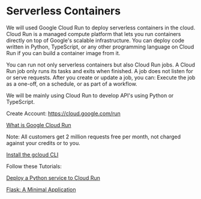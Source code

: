 # Serverless Containers

We will used Google Cloud Run to deploy serverless containers in the cloud. Cloud Run is a managed compute platform that lets you run containers directly on top of Google's scalable infrastructure. You can deploy code written in Python, TypeScript, or any other programming language on Cloud Run if you can build a container image from it.

You can run not only serverless containers but also Cloud Run jobs. A Cloud Run job only runs its tasks and exits when finished. A job does not listen for or serve requests. After you create or update a job, you can: Execute the job as a one-off, on a schedule, or as part of a workflow.

We will be mainly using Cloud Run to develop API's using Python or TypeScript.

Create Account: https://cloud.google.com/run

[What is Google Cloud Run](https://youtu.be/1t94tdyojs0)

Note: All customers get 2 million requests free per month, not charged against your credits or to you.

[Install the gcloud CLI](https://cloud.google.com/sdk/docs/install)

Follow these Tutorials:

[Deploy a Python service to Cloud Run](https://cloud.google.com/run/docs/quickstarts/build-and-deploy/deploy-python-service)

[Flask: A Minimal Application](https://flask.palletsprojects.com/en/3.0.x/quickstart/#a-minimal-application)


